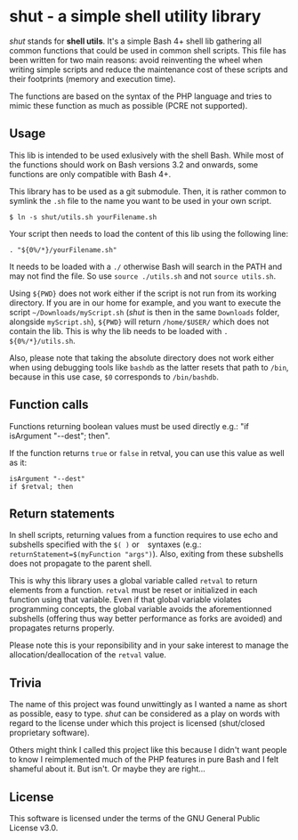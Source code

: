 # shut - a simple shell utility library

*shut* stands for **shell utils**. It's a simple Bash 4+ shell lib gathering all common functions that could be used in common shell scripts. This file has been written for two main reasons: avoid reinventing the wheel when writing simple scripts and reduce the maintenance cost of these scripts and their footprints (memory and execution time).

The functions are based on the syntax of the PHP language and tries to mimic these function as much as possible (PCRE not supported).

## Usage

This lib is intended to be used exlusively with the shell Bash. While most of the functions should work on Bash versions 3.2 and onwards, some functions are only compatible with Bash 4+.

This library has to be used as a git submodule. Then, it is rather common to symlink the `.sh` file to the name you want to be used in your own script.

    $ ln -s shut/utils.sh yourFilename.sh

Your script then needs to load the content of this lib using the following line:

    . "${0%/*}/yourFilename.sh"

It needs to be loaded with a `./` otherwise Bash will search in the PATH and may not find the file. So use `source ./utils.sh` and not `source utils.sh`.

Using `${PWD}` does not work either if the script is not run from its working directory. If you are in our home for example, and you want to execute the script `~/Downloads/myScript.sh` (*shut* is then in the same `Downloads` folder, alongside `myScript.sh`), `${PWD}` will return `/home/$USER/` which does not contain the lib. This is why the lib needs to be loaded with `. ${0%/*}/utils.sh`.

Also, please note that taking the absolute directory does not work either when using debugging tools like `bashdb` as the latter resets that path to `/bin`, because in this use case, `$0` corresponds to `/bin/bashdb`.

## Function calls

Functions returning boolean values must be used directly e.g.: "if isArgument "--dest"; then".

If the function returns `true` or `false` in retval, you can use this value as well as it:

    isArgument "--dest"
    if $retval; then

## Return statements

In shell scripts, returning values from a function requires to use echo and subshells specified with the `$( )` or `` `` syntaxes (e.g.: `returnStatement=$(myFunction "args")`). Also, exiting from these subshells does not propagate to the parent shell.

This is why this library uses a global variable called `retval` to return elements from a function. `retval` must be reset or initialized in each function using that variable. Even if that global variable violates programming concepts, the global variable avoids the aforementionned subshells (offering thus way better performance as forks are avoided) and propagates returns properly.

Please note this is your reponsibility and in your sake interest to manage the allocation/deallocation of the `retval` value.

## Trivia

The name of this project was found unwittingly as I wanted a name as short as possible, easy to type. *shut* can be considered as a play on words with regard to the license under which this project is licensed (shut/closed proprietary software).

Others might think I called this project like this because I didn't want people to know I reimplemented much of the PHP features in pure Bash and I felt shameful about it. But isn't. Or maybe they are right...

## License

This software is licensed under the terms of the GNU General Public License v3.0.

